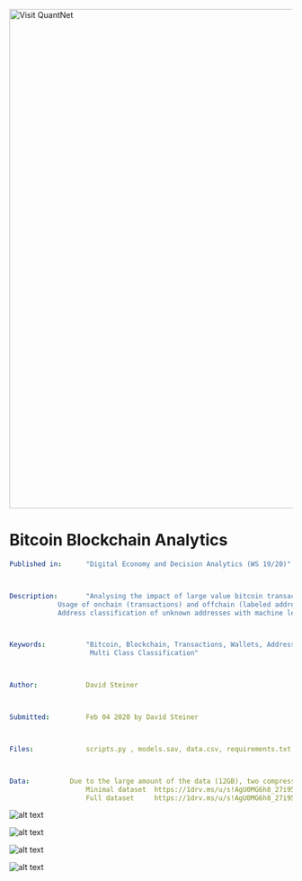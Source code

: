 [<img src="https://github.com/QuantLet/Styleguide-and-FAQ/blob/master/pictures/banner.png" width="888" alt="Visit QuantNet">](http://quantlet.de/)

# Bitcoin Blockchain Analytics

```yaml
Published in:      "Digital Economy and Decision Analytics (WS 19/20)"



Description:       "Analysing the impact of large value bitcoin transactions to exchanges on the bitcoin price. 
		    Usage of onchain (transactions) and offchain (labeled addresses, BTC/USD Price) data. 
		    Address classification of unknown addresses with machine learning (LightGBM)"



Keywords:          "Bitcoin, Blockchain, Transactions, Wallets, Addresses, Price, USD/BTC, Machine Learing, 
                    Multi Class Classification"



Author:            David Steiner



Submitted:         Feb 04 2020 by David Steiner



Files:             scripts.py , models.sav, data.csv, requirements.txt



Data: 		   Due to the large amount of the data (12GB), two compressed versions are hosted on Onedrive. 
                   Minimal dataset 	https://1drv.ms/u/s!AgU0MG6h8_27i95uCoCm9L9KV-swrw
                   Full dataset		https://1drv.ms/u/s!AgU0MG6h8_27i95v3FLqzxWfLpWCOg
```

![alt text](https://github.com/DavidDanielSteiner/DEDA_Class_2019WS/blob/master/DEDA_Class_2019WS_BTC_Blockchain_Analytics/2_sankey_filtered_transactions_entity_without_self_transactions.png)


![alt text](https://github.com/DavidDanielSteiner/DEDA_Class_2019WS/blob/master/DEDA_Class_2019WS_BTC_Blockchain_Analytics/1_sankey_filtered_transactions_category_without_self_transactions.png)


![alt text](https://github.com/DavidDanielSteiner/DEDA_Class_2019WS/blob/master/DEDA_Class_2019WS_BTC_Blockchain_Analytics/3_transaction_types_chart.png)

![alt text](https://github.com/DavidDanielSteiner/DEDA_Class_2019WS/blob/master/DEDA_Class_2019WS_BTC_Blockchain_Analytics/4_final_metrics.PNG)

